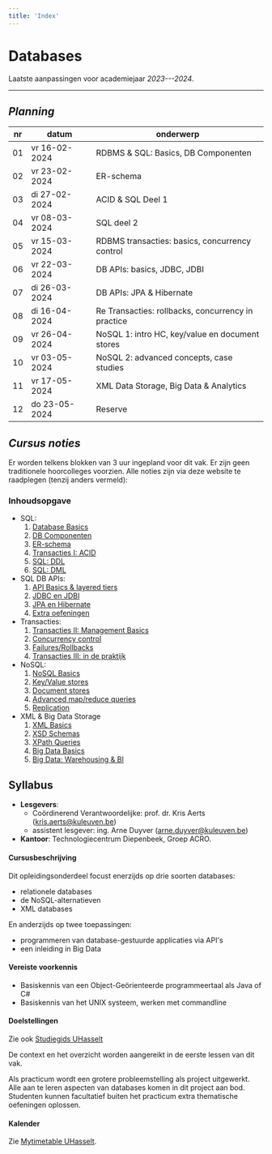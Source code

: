 ```yaml
---
title: 'Index'
---
```


# <i class="fas fa-database"></i> Databases <i class="fas fa-database"></i>

Laatste aanpassingen voor academiejaar _2023---2024_.

---

## _Planning_

| nr  | datum         | onderwerp                 |
|-----|---------------|---------------------------|
| 01  | vr 16-02-2024 | RDBMS & SQL: Basics, DB Componenten
| 02  | vr 23-02-2024 | ER-schema
| 03  | di 27-02-2024 | ACID & SQL Deel 1
| 04  | vr 08-03-2024 | SQL deel 2
| 05  | vr 15-03-2024 | RDBMS transacties: basics, concurrency control
| 06  | vr 22-03-2024 | DB APIs: basics, JDBC, JDBI
| 07  | di 26-03-2024 | DB APIs: JPA & Hibernate
| 08  | di 16-04-2024 | Re Transacties: rollbacks, concurrency in practice
| 09  | vr 26-04-2024 | NoSQL 1: intro HC, key/value en document stores
| 10  | vr 03-05-2024 | NoSQL 2: advanced concepts, case studies
| 11  | vr 17-05-2024 | XML Data Storage, Big Data & Analytics
| 12  | do 23-05-2024 | Reserve

## _Cursus noties_

Er worden telkens blokken van 3 uur ingepland voor dit vak. Er zijn geen traditionele hoorcolleges voorzien. Alle noties zijn via deze website te raadplegen (tenzij anders vermeld): 

### Inhoudsopgave

- SQL:
    1. [Database Basics](/sql/rdbms-basics/) 
    2. [DB Componenten](/sql/rdbms-components/)
    3. [ER-schema](/sql/er-schema)
    4. [Transacties I: ACID](/sql/rdbms-acid/)
    5. [SQL: DDL](/sql-ddl-dml/ddl/)
    6. [SQL: DML](/sql-ddl-dml/dml/)
- SQL DB APIs:
    1. [API Basics & layered tiers](/apis/basics/)
    2. [JDBC en JDBI](/apis/jdbc-jdbi)
    3. [JPA en Hibernate](/apis/jpa)
    4. [Extra oefeningen](/apis/ex)
- Transacties:
    1. [Transacties II: Management Basics](/transacties/basics)
    2. [Concurrency control](/transacties/concurrency-control/)
    3. [Failures/Rollbacks](/transacties/failures-rollbacks)
    4. [Transacties III: in de praktijk](/transacties/concurrency-in-practice/)
- NoSQL:
    1. [NoSQL Basics](/nosql/basics/)
    2. [Key/Value stores](/nosql/keyvaluestores)
    3. [Document stores](/nosql/documentstores)
    4. [Advanced map/reduce queries](/nosql/mapreduce)
    5. [Replication](/nosql/replication)
- XML & Big Data Storage
    1. [XML Basics](/xml/basics/)
    2. [XSD Schemas](/xml/xsd/)
    3. [XPath Queries](/xml/xpath/)
    5. [Big Data Basics](/bigdata/basics/)
    4. [Big Data: Warehousing & BI](/bigdata/datawarehousing/)

## Syllabus

- **Lesgevers**:
    + Coördinerend Verantwoordelijke: prof. dr. Kris Aerts ([kris.aerts@kuleuven.be](mailto:kris.aerts@kuleuven.be))
    + assistent lesgever: ing. Arne Duyver ([arne.duyver@kuleuven.be](mailto:arne.duyver@kuleuven.be))
- **Kantoor**: Technologiecentrum Diepenbeek, Groep ACRO. 


#### Cursusbeschrijving

Dit opleidingsonderdeel focust enerzijds op drie soorten databases:

- relationele databases
- de NoSQL-alternatieven
- XML databases

En anderzijds op twee toepassingen:

- programmeren van database-gestuurde applicaties via API's
- een inleiding in Big Data


#### Vereiste voorkennis

- Basiskennis van een Object-Geörienteerde programmeertaal als Java of C#
- Basiskennis van het UNIX systeem, werken met commandline

#### Doelstellingen

Zie ook [Studiegids UHasselt](https://studiegidswww.uhasselt.be/opleidingsonderdeel.aspx?a=2023&i=4290)
    
De context en het overzicht worden aangereikt in de eerste lessen van dit vak.

Als practicum wordt een grotere probleemstelling als project uitgewerkt. Alle aan te leren aspecten van databases komen in dit project aan bod. Studenten kunnen facultatief buiten het practicum extra thematische oefeningen oplossen.


#### Kalender

Zie [Mytimetable UHasselt](https://mytimetable.uhasselt.be/).

